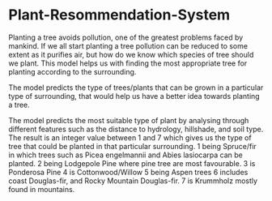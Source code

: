 # Plant-Resommendation-System

Planting a tree avoids pollution, one of the greatest problems faced by mankind. If we all start planting a tree pollution can be reduced to some extent as it purifies air, but how do we know which species of tree should we plant. This model helps us with finding the most appropriate tree for planting according to the surrounding.

The model predicts the type of trees/plants that can be grown in a particular type of surrounding, that would help us have a better idea towards planting a tree.

The model predicts the most suitable type of plant by analysing through different features such as the distance to hydrology, hillshade, and soil type.
The result is an integer value between 1 and 7 which gives us the type of tree that could be planted in that particular surrounding.
  1 being Spruce/fir in which trees such as Picea engelmannii and Abies lasiocarpa can be planted.
  2 being Lodgepole Pine where pine tree are most favourable.
  3 is Ponderosa Pine
  4 is Cottonwood/Willow
  5 being Aspen trees
  6 includes coast Douglas-fir, and Rocky Mountain Douglas-fir.
  7 is Krummholz mostly found in mountains.
